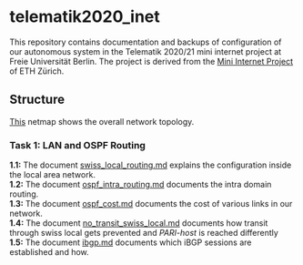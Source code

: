 # telematik2020_inet
This repository contains documentation and backups of configuration of our autonomous system in the Telematik 2020/21 mini internet project at Freie Universität Berlin. The project is derived from the [Mini Internet Project](https://github.com/nsg-ethz/mini_internet_project) of ETH Zürich.

## Structure
[This](./netmap.png) netmap shows the overall network topology.
### Task 1: LAN and OSPF Routing
**1.1:** The document [swiss_local_routing.md](./swiss_local_routing.md) explains the configuration inside the local area network.  
**1.2:** The document [ospf_intra_routing.md](./ospf_intra_routing.md) documents the intra domain routing.  
**1.3:** The document [ospf_cost.md](./ospf_cost.md) documents the cost of various links in our network.  
**1.4:** The document [no_transit_swiss_local.md](./no_transit_swiss_local.md) documents how transit through swiss local gets prevented and *PARI-host* is reached differently  
**1.5:** The document [ibgp.md](./ibgp.md) documents which iBGP sessions are established and how.